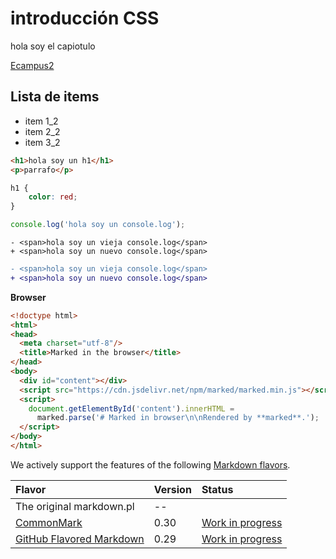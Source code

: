 # introducción CSS

hola soy el capiotulo 

[Ecampus2](https://ecampus.com.ar)

## Lista de items 
- item 1_2
- item 2_2
- item 3_2

```html
<h1>hola soy un h1</h1>
<p>parrafo</p>
```

```css	
h1 {
    color: red;
}
```

```js
console.log('hola soy un console.log');
```

```diff-html 
- <span>hola soy un vieja console.log</span>
+ <span>hola soy un nuevo console.log</span>
```

```diff diff-html 
- <span>hola soy un vieja console.log</span>
+ <span>hola soy un nuevo console.log</span>
```


**Browser**

```html
<!doctype html>
<html>
<head>
  <meta charset="utf-8"/>
  <title>Marked in the browser</title>
</head>
<body>
  <div id="content"></div>
  <script src="https://cdn.jsdelivr.net/npm/marked/marked.min.js"></script>
  <script>
    document.getElementById('content').innerHTML =
      marked.parse('# Marked in browser\n\nRendered by **marked**.');
  </script>
</body>
</html>
```

We actively support the features of the following [Markdown flavors](https://github.com/commonmark/CommonMark/wiki/Markdown-Flavors).

| Flavor                                                     | Version | Status                                                             |
| :--------------------------------------------------------- | :------ | :----------------------------------------------------------------- |
| The original markdown.pl                                   | --      |                                                                    |
| [CommonMark](http://spec.commonmark.org/0.30/)             | 0.30    | [Work in progress](https://github.com/markedjs/marked/issues/1202) |
| [GitHub Flavored Markdown](https://github.github.com/gfm/) | 0.29    | [Work in progress](https://github.com/markedjs/marked/issues/1202) |